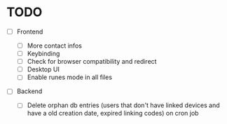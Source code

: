 # TODO

- [ ] Frontend

  - [ ] More contact infos
  - [ ] Keybinding
  - [ ] Check for browser compatibility and redirect
  - [ ] Desktop UI
  - [ ] Enable runes mode in all files

- [ ] Backend

  - [ ] Delete orphan db entries (users that don't have linked devices and have a old creation date, expired linking codes) on cron job
